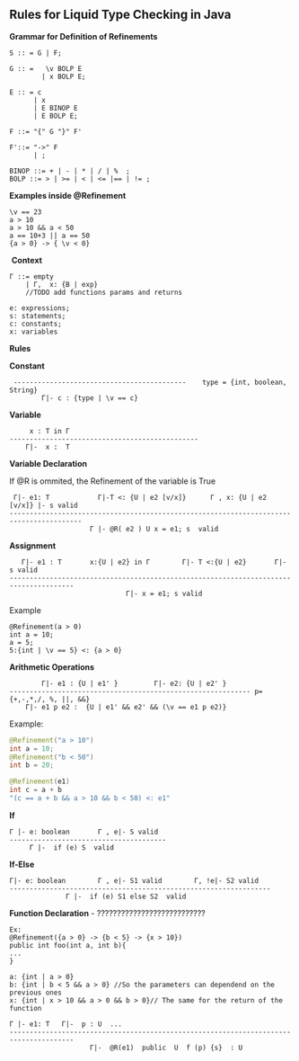 ## Rules for Liquid Type Checking in Java

**Grammar for Definition of Refinements**

```
S :: = G | F;

G :: =   \v BOLP E
		| x BOLP E;

E :: = c
      | x
      | E BINOP E
	  | E BOLP E;

F ::= "{" G "}" F'

F'::= "->" F 
      | ;
      
BINOP ::= + | - | * | / | %  ; 			  
BOLP ::= > | >= | < | <= |== | != ;
```

**Examples inside @Refinement**

```
\v == 23
a > 10
a > 10 && a < 50
a == 10+3 || a == 50
{a > 0} -> { \v < 0}
```



​	**Context**

```
Γ ::= empty
	| Γ,  x: {B | exp}
	//TODO add functions params and returns

e: expressions; 
s: statements; 
c: constants; 
x: variables
```



**Rules**

**Constant**

```
 -------------------------------------------  	type = {int, boolean, String}
    	Γ|- c : {type | \v == c}			
```



**Variable**

```
     x : T in Γ 
-----------------------------------------------    
    Γ|-  x :  T
```



**Variable Declaration**

If @R is ommited, the Refinement of the variable is True

```
 Γ|- e1: T			  Γ|-T <: {U | e2 [v/x]}      Γ , x: {U | e2 [v/x]} |- s valid
----------------------------------------------------------------------------------------
                    Γ |- @R( e2 ) U x = e1; s  valid	
```





**Assignment**

```
   Γ|- e1 : T 	    x:{U | e2} in Γ 	   Γ|- T <:{U | e2}       Γ|- s valid
--------------------------------------------------------------------------------------
                             Γ|- x = e1; s valid
```

  Example

```
@Refinement(a > 0)
int a = 10;
a = 5;
5:{int | \v == 5} <: {a > 0}
```



**Arithmetic Operations**

```
        Γ|- e1 : {U | e1' }	        Γ|- e2: {U | e2' }		 
------------------------------------------------------------ p={+,-,*,/, %, ||, &&}
    Γ|- e1 p e2 :  {U | e1' && e2' && (\v == e1 p e2)}				
```

Example:

```java
@Refinement("a > 10")
int a = 10;
@Refinement("b < 50")
int b = 20;

@Refinement(e1)
int c = a + b
"(c == a + b && a > 10 && b < 50) <: e1"
```



**If** 

```
Γ |- e: boolean	      Γ , e|- S valid	
---------------------------------------
     Γ |-  if (e) S  valid
```



**If-Else**

```
Γ|- e: boolean	      Γ , e|- S1 valid        Γ, !e|- S2 valid	
-----------------------------------------------------------------
              Γ |-  if (e) S1 else S2  valid
```



**Function Declaration** - ???????????????????????????

```
Ex:
@Refinement({a > 0} -> {b < 5} -> {x > 10})
public int foo(int a, int b){
...
}

a: {int | a > 0}
b: {int | b < 5 && a > 0} //So the parameters can dependend on the previous ones
x: {int | x > 10 && a > 0 && b > 0}// The same for the return of the function
```

```
Γ |- e1: T   Γ|-  p : U	 ...
-------------------------------------------------------------------------------------- 
                    Γ|-  @R(e1)  public  U  f (p) {s}  : U
```

